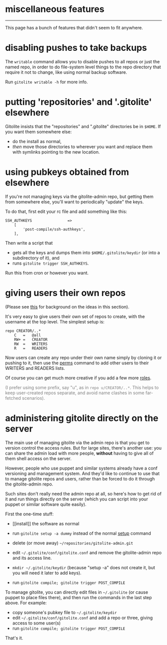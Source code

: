 # miscellaneous features

----

This page has a bunch of features that didn't seem to fit anywhere.

# disabling pushes to take backups

The `writable` command allows you to disable pushes to all repos or just the
named repo, in order to do file-system level things to the repo directory that
require it not to change, like using normal backup software.

Run `gitolite writable -h` for more info.

# putting 'repositories' and '.gitolite' elsewhere

Gitolite insists that the "repositories" and ".gitolite" directories be in
`$HOME`.  If you want them somewhere else:

  * do the install as normal,
  * *then* move those directories to wherever you want and replace them with
    symlinks pointing to the new location.

# using pubkeys obtained from elsewhere

If you're not managing keys via the gitolite-admin repo, but getting them from
somewhere else, you'll want to periodically "update" the keys.

To do that, first edit your rc file and add something like this:

    SSH_AUTHKEYS                =>
        [
            'post-compile/ssh-authkeys',
        ],

Then write a script that

  * gets all the keys and dumps them into `$HOME/.gitolite/keydir` (or into a
    subdirectory of it), and
  * runs `gitolite trigger SSH_AUTHKEYS`.

Run this from cron or however you want.

# giving users their own repos

(Please see [this](wild) for background on the ideas in this section).

It's very easy to give users their own set of repos to create, with the
username at the top level.  The simplest setup is:

```gitolite
repo CREATOR/..*
    C   =   @all
    RW+ =   CREATOR
    RW  =   WRITERS
    R   =   READERS
```

Now users can create any repo under their own name simply by cloning it or
pushing to it, then use the [perms][] command to add other users to their
WRITERS and READERS lists.

[perms]: user/#setget-additional-permissions-for-repos-you-created

Of course you can get much more creative if you add a few more [roles][].

[roles]: wild/#roles

<font color="gray">(I prefer using some prefix, say "u", as in
`repo u/CREATOR/..*`.  This helps to keep user-created repos separate, and
avoid name clashes in some far-fetched scenarios).</font>

# administering gitolite directly on the server

The main use of managing gitolite via the admin repo is that you get to
version control the access rules.  But for large sites, there's another use:
you can share the admin load with more people, **without** having to give all
of them shell access on the server.

However, people who use puppet and similar systems already have a conf
versioning and management system.  And they'd like to continue to use that to
manage gitolite repos and users, rather than be forced to do it through the
gitolite-admin repo.

Such sites don't really need the admin repo at all, so here's how to get rid
of it and run things directly on the server (which you can script into your
puppet or similar software quite easily).

First the one-time stuff:

  * [[install]] the software as normal

  * run `gitolite setup -a dummy` instead of the normal [setup](install/#setup)
    command

  * delete (or move away) `~/repositories/gitolite-admin.git`

  * edit `~/.gitolite/conf/gitolite.conf` and remove the gitolite-admin repo
    and its access line.

  * `mkdir ~/.gitolite/keydir` (because "setup -a" does not create it, but you
    will need it later to add keys).

  * run `gitolite compile; gitolite trigger POST_COMPILE`

To manage gitolite, you can directly edit files in `~/.gitolite` (or cause
puppet to place files there), and then run the commands in the last step
above.  For example:

  * copy someone's pubkey file to `~/.gitolite/keydir`
  * edit `~/.gitolite/conf/gitolite.conf` and add a repo or three, giving
    access to some user(s)
  * run `gitolite compile; gitolite trigger POST_COMPILE`

That's it.

